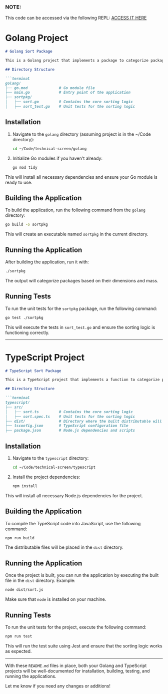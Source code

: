 ### NOTE: 
This code can be accessed via the following REPL: [ACCESS IT HERE](https://replit.com/@redbonzai/algorithms-structures)
# Golang Project

```markdown
# Golang Sort Package

This is a Golang project that implements a package to categorize packages as `STANDARD`, `SPECIAL`, or `REJECTED` based on their volume and mass.

## Directory Structure

```terminal
golang/
├── go.mod              # Go module file
├── main.go             # Entry point of the application
├── sortpkg/
│   ├── sort.go         # Contains the core sorting logic
│   ├── sort_test.go    # Unit tests for the sorting logic
```

## Installation

1. Navigate to the `golang` directory (assuming project is in the ~/Code directory):
   ```bash
   cd ~/Code/technical-screen/golang
   ```

2. Initialize Go modules if you haven't already:
   ```bash
   go mod tidy
   ```

This will install all necessary dependencies and ensure your Go module is ready to use.

## Building the Application

To build the application, run the following command from the `golang` directory:

```bash
go build -o sortpkg
```

This will create an executable named `sortpkg` in the current directory.

## Running the Application

After building the application, run it with:

```bash
./sortpkg
```

The output will categorize packages based on their dimensions and mass.

## Running Tests

To run the unit tests for the `sortpkg` package, run the following command:

```bash
go test ./sortpkg
```

This will execute the tests in `sort_test.go` and ensure the sorting logic is functioning correctly.

---

# TypeScript Project

```markdown
# TypeScript Sort Package

This is a TypeScript project that implements a function to categorize packages as `STANDARD`, `SPECIAL`, or `REJECTED` based on their volume and mass.

## Directory Structure

```terminal
typescript/
├── src/
│   ├── sort.ts         # Contains the core sorting logic
│   ├── sort.spec.ts    # Unit tests for the sorting logic
├── dist/               # Directory where the built distributable will be placed
├── tsconfig.json       # TypeScript configuration file
├── package.json        # Node.js dependencies and scripts
```

## Installation

1. Navigate to the `typescript` directory:
   ```bash
   cd ~/Code/technical-screen/typescript
   ```

2. Install the project dependencies:
   ```bash
   npm install
   ```

This will install all necessary Node.js dependencies for the project.

## Building the Application

To compile the TypeScript code into JavaScript, use the following command:

```bash
npm run build
```

The distributable files will be placed in the `dist` directory.

## Running the Application

Once the project is built, you can run the application by executing the built file in the `dist` directory. Example:

```bash
node dist/sort.js
```

Make sure that `node` is installed on your machine.

## Running Tests

To run the unit tests for the project, execute the following command:

```bash
npm run test
```

This will run the test suite using Jest and ensure that the sorting logic works as expected.

---

With these `README.md` files in place, both your Golang and TypeScript projects will be well-documented for installation, building, testing, and running the applications.

Let me know if you need any changes or additions!
